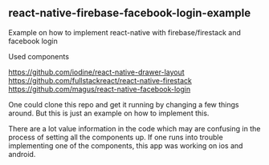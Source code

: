 ## react-native-firebase-facebook-login-example
Example on how to implement react-native with firebase/firestack and facebook login

Used components

https://github.com/iodine/react-native-drawer-layout
https://github.com/fullstackreact/react-native-firestack
https://github.com/magus/react-native-facebook-login

One could clone this repo and get it running by changing a few things around.
But this is just an example on how to implement this.

There are a lot value information in the code which may are confusing in the process of setting all the components up.
If one runs into trouble implementing one of the components, this app was working on ios and android.

